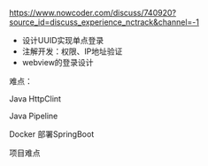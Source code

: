https://www.nowcoder.com/discuss/740920?source_id=discuss_experience_nctrack&channel=-1





- 设计UUID实现单点登录
- 注解开发：权限、IP地址验证
- webview的登录设计



难点：

Java HttpClint

Java Pipeline

Docker 部署SpringBoot





项目难点

